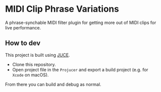 # MIDI Clip Phrase Variations


A phrase-synchable MIDI filter plugin for getting more out of MIDI clips for live performance.

## How to dev
This project is built using [JUCE](https://juce.com). 

- Clone this repository.
- Open project file in the `Projucer` and export a build project (e.g. for `Xcode` on macOS).

From there you can build and debug as normal.
